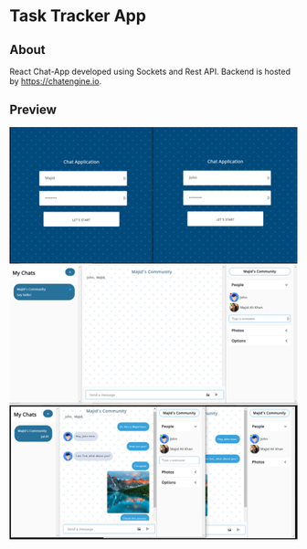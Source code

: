 # Task Tracker App

## About

React Chat-App developed using Sockets and Rest API.
Backend is hosted by https://chatengine.io.

## Preview

<p float="left">
 <img src="src/1.PNG">
<img src="src/2.PNG">
<img src="src/3.PNG">
</p>
